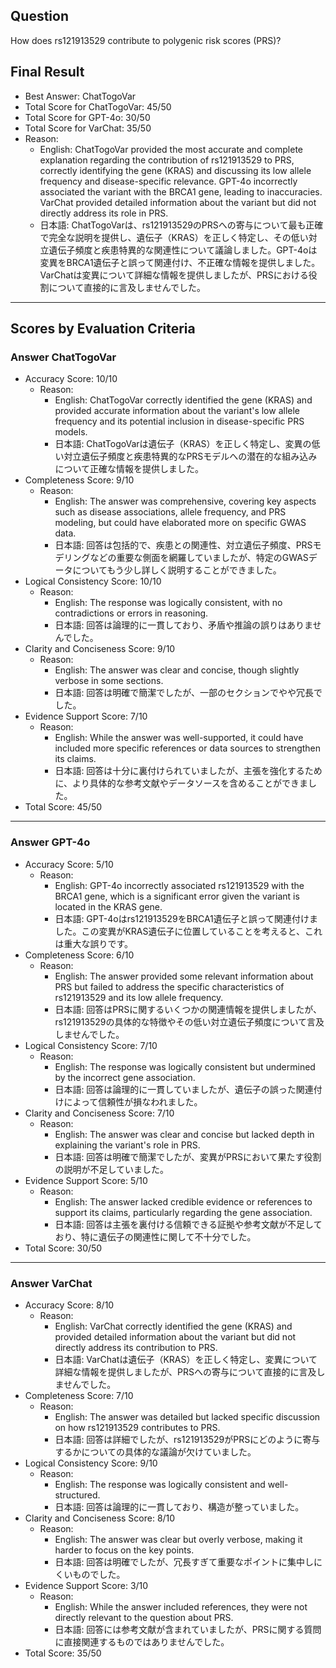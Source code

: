 ## Question

How does rs121913529 contribute to polygenic risk scores (PRS)?

## Final Result

- Best Answer: ChatTogoVar
- Total Score for ChatTogoVar: 45/50
- Total Score for GPT-4o: 30/50
- Total Score for VarChat: 35/50
- Reason:
  - English: ChatTogoVar provided the most accurate and complete explanation regarding the contribution of rs121913529 to PRS, correctly identifying the gene (KRAS) and discussing its low allele frequency and disease-specific relevance. GPT-4o incorrectly associated the variant with the BRCA1 gene, leading to inaccuracies. VarChat provided detailed information about the variant but did not directly address its role in PRS.
  - 日本語: ChatTogoVarは、rs121913529のPRSへの寄与について最も正確で完全な説明を提供し、遺伝子（KRAS）を正しく特定し、その低い対立遺伝子頻度と疾患特異的な関連性について議論しました。GPT-4oは変異をBRCA1遺伝子と誤って関連付け、不正確な情報を提供しました。VarChatは変異について詳細な情報を提供しましたが、PRSにおける役割について直接的に言及しませんでした。

---

## Scores by Evaluation Criteria

### Answer ChatTogoVar
- Accuracy Score: 10/10
  - Reason: 
    - English: ChatTogoVar correctly identified the gene (KRAS) and provided accurate information about the variant's low allele frequency and its potential inclusion in disease-specific PRS models.
    - 日本語: ChatTogoVarは遺伝子（KRAS）を正しく特定し、変異の低い対立遺伝子頻度と疾患特異的なPRSモデルへの潜在的な組み込みについて正確な情報を提供しました。
- Completeness Score: 9/10
  - Reason: 
    - English: The answer was comprehensive, covering key aspects such as disease associations, allele frequency, and PRS modeling, but could have elaborated more on specific GWAS data.
    - 日本語: 回答は包括的で、疾患との関連性、対立遺伝子頻度、PRSモデリングなどの重要な側面を網羅していましたが、特定のGWASデータについてもう少し詳しく説明することができました。
- Logical Consistency Score: 10/10
  - Reason: 
    - English: The response was logically consistent, with no contradictions or errors in reasoning.
    - 日本語: 回答は論理的に一貫しており、矛盾や推論の誤りはありませんでした。
- Clarity and Conciseness Score: 9/10
  - Reason: 
    - English: The answer was clear and concise, though slightly verbose in some sections.
    - 日本語: 回答は明確で簡潔でしたが、一部のセクションでやや冗長でした。
- Evidence Support Score: 7/10
  - Reason: 
    - English: While the answer was well-supported, it could have included more specific references or data sources to strengthen its claims.
    - 日本語: 回答は十分に裏付けられていましたが、主張を強化するために、より具体的な参考文献やデータソースを含めることができました。
- Total Score: 45/50

---

### Answer GPT-4o
- Accuracy Score: 5/10
  - Reason: 
    - English: GPT-4o incorrectly associated rs121913529 with the BRCA1 gene, which is a significant error given the variant is located in the KRAS gene.
    - 日本語: GPT-4oはrs121913529をBRCA1遺伝子と誤って関連付けました。この変異がKRAS遺伝子に位置していることを考えると、これは重大な誤りです。
- Completeness Score: 6/10
  - Reason: 
    - English: The answer provided some relevant information about PRS but failed to address the specific characteristics of rs121913529 and its low allele frequency.
    - 日本語: 回答はPRSに関するいくつかの関連情報を提供しましたが、rs121913529の具体的な特徴やその低い対立遺伝子頻度について言及しませんでした。
- Logical Consistency Score: 7/10
  - Reason: 
    - English: The response was logically consistent but undermined by the incorrect gene association.
    - 日本語: 回答は論理的に一貫していましたが、遺伝子の誤った関連付けによって信頼性が損なわれました。
- Clarity and Conciseness Score: 7/10
  - Reason: 
    - English: The answer was clear and concise but lacked depth in explaining the variant's role in PRS.
    - 日本語: 回答は明確で簡潔でしたが、変異がPRSにおいて果たす役割の説明が不足していました。
- Evidence Support Score: 5/10
  - Reason: 
    - English: The answer lacked credible evidence or references to support its claims, particularly regarding the gene association.
    - 日本語: 回答は主張を裏付ける信頼できる証拠や参考文献が不足しており、特に遺伝子の関連性に関して不十分でした。
- Total Score: 30/50

---

### Answer VarChat
- Accuracy Score: 8/10
  - Reason: 
    - English: VarChat correctly identified the gene (KRAS) and provided detailed information about the variant but did not directly address its contribution to PRS.
    - 日本語: VarChatは遺伝子（KRAS）を正しく特定し、変異について詳細な情報を提供しましたが、PRSへの寄与について直接的に言及しませんでした。
- Completeness Score: 7/10
  - Reason: 
    - English: The answer was detailed but lacked specific discussion on how rs121913529 contributes to PRS.
    - 日本語: 回答は詳細でしたが、rs121913529がPRSにどのように寄与するかについての具体的な議論が欠けていました。
- Logical Consistency Score: 9/10
  - Reason: 
    - English: The response was logically consistent and well-structured.
    - 日本語: 回答は論理的に一貫しており、構造が整っていました。
- Clarity and Conciseness Score: 8/10
  - Reason: 
    - English: The answer was clear but overly verbose, making it harder to focus on the key points.
    - 日本語: 回答は明確でしたが、冗長すぎて重要なポイントに集中しにくいものでした。
- Evidence Support Score: 3/10
  - Reason: 
    - English: While the answer included references, they were not directly relevant to the question about PRS.
    - 日本語: 回答には参考文献が含まれていましたが、PRSに関する質問に直接関連するものではありませんでした。
- Total Score: 35/50